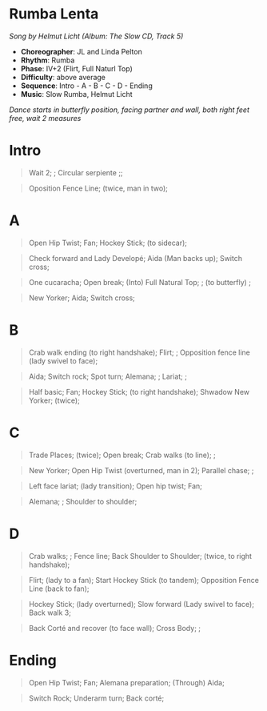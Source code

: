 # Rumba Lenta
*Song by Helmut Licht (Album: The Slow CD, Track 5)*

* **Choreographer**: JL and Linda Pelton
* **Rhythm**: Rumba
* **Phase**: IV+2 (Flirt, Full Naturl Top)
* **Difficulty**: above average
* **Sequence**: Intro - A - B - C - D - Ending
* **Music**: Slow Rumba, Helmut Licht

*Dance starts in butterfly position, facing partner and wall, both right feet free, wait 2 measures*

# Intro

> Wait 2; ; Circular serpiente ;;

> Oposition Fence Line; (twice, man in two);

# A

> Open Hip Twist; Fan; Hockey Stick; (to sidecar);

> Check forward and Lady Developé; Aida (Man backs up); Switch cross;

> One cucaracha; Open break; (Into) Full Natural Top; ; (to butterfly) ;

> New Yorker; Aida; Switch cross;

# B

> Crab walk ending (to right handshake); Flirt; ; Opposition fence line (lady swivel to face);

> Aida; Switch rock; Spot turn; Alemana; ; Lariat; ;

> Half basic; Fan; Hockey Stick; (to right handshake); Shwadow New Yorker; (twice);

# C

> Trade Places; (twice); Open break; Crab walks (to line); ;

> New Yorker; Open Hip Twist (overturned, man in 2); Parallel chase; ;

> Left face lariat; (lady transition); Open hip twist; Fan;

> Alemana; ; Shoulder to shoulder;

# D

> Crab walks; ; Fence line; Back Shoulder to Shoulder; (twice, to right handshake);

> Flirt; (lady to a fan); Start Hockey Stick (to tandem); Opposition Fence Line (back to fan);

> Hockey Stick; (lady overturned); Slow forward (Lady swivel to face); Back walk 3;

> Back Corté and recover (to face wall); Cross Body; ;

# Ending

> Open Hip Twist; Fan; Alemana preparation; (Through) Aida;

> Switch Rock; Underarm turn; Back corté;

<meta name="x:audio-file" content="h/Helmut Licht/Helmut Licht - Slow Rumba.mp3">